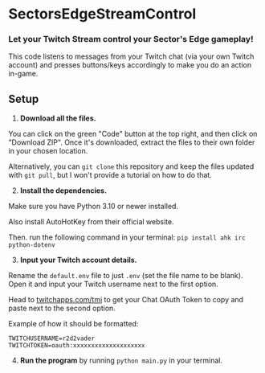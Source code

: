 # SectorsEdgeStreamControl
### Let your Twitch Stream control your Sector's Edge gameplay!

This code listens to messages from your Twitch chat (via your own Twitch account) and presses buttons/keys accordingly to make you do an action in-game. 

## Setup

1. **Download all the files.** 

You can click on the green "Code" button at the top right, and then click on "Download ZIP". Once it's downloaded, extract the files to their own folder in your chosen location.

Alternatively, you can `git clone` this repository and keep the files updated with `git pull`, but I won't provide a tutorial on how to do that.

2. **Install the dependencies.**

Make sure you have Python 3.10 or newer installed.

Also install AutoHotKey from their official website.

Then. run the following command in your terminal:
`pip install ahk irc python-dotenv` 

3. **Input your Twitch account details.**

Rename the `default.env` file to just `.env` (set the file name to be blank). Open it and input your Twitch username next to the first option.

Head to [twitchapps.com/tmi](https://twitchapps.com/tmi/) to get your Chat OAuth Token to copy and paste next to the second option. 

Example of how it should be formatted:
```
TWITCHUSERNAME=r2d2vader
TWITCHTOKEN=oauth:xxxxxxxxxxxxxxxxxxxx
```

4. **Run the program** by running `python main.py` in your terminal.